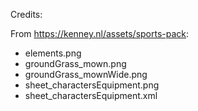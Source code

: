 Credits:

From https://kenney.nl/assets/sports-pack:

* elements.png
* groundGrass_mown.png
* groundGrass_mownWide.png
* sheet_charactersEquipment.png
* sheet_charactersEquipment.xml